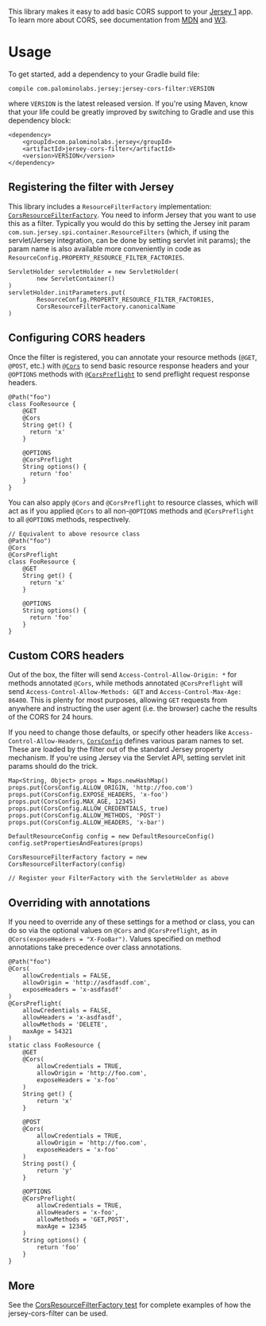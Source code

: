 This library makes it easy to add basic CORS support to your [Jersey 1](https://jersey.java.net/) app. To learn more about CORS, see documentation from [MDN](https://developer.mozilla.org/en-US/docs/HTTP/Access_control_CORS) and [W3](http://www.w3.org/TR/cors/).

# Usage
To get started, add a dependency to your Gradle build file:

    compile com.palominolabs.jersey:jersey-cors-filter:VERSION

where `VERSION` is the latest released version.  If you're using Maven, know that your life could be greatly improved by switching to Gradle and use this dependency block:

    <dependency>
        <groupId>com.palominolabs.jersey</groupId>
        <artifactId>jersey-cors-filter</artifactId>
        <version>VERSION</version>
    </dependency>


## Registering the filter with Jersey
This library includes a `ResourceFilterFactory` implementation: [`CorsResourceFilterFactory`](https://github.com/palominolabs/jersey-cors-filter/blob/master/src/main/java/com/palominolabs/jersey/cors/CorsResourceFilterFactory.java). You need to inform Jersey that you want to use this as a filter. Typically you would do this by setting the Jersey init param `com.sun.jersey.spi.container.ResourceFilters` (which, if using the servlet/Jersey integration, can be done by setting servlet init params); the param name is also available more conveniently in code as `ResourceConfig.PROPERTY_RESOURCE_FILTER_FACTORIES`.

    ServletHolder servletHolder = new ServletHolder(
            new ServletContainer()
    )
    servletHolder.initParameters.put(
            ResourceConfig.PROPERTY_RESOURCE_FILTER_FACTORIES,
            CorsResourceFilterFactory.canonicalName
    )

## Configuring CORS headers
Once the filter is registered, you can annotate your resource methods (`@GET`, `@POST`, etc.) with [`@Cors`](https://github.com/palominolabs/jersey-cors-filter/blob/master/src/main/java/com/palominolabs/jersey/cors/Cors.java) to send basic resource response headers and your `@OPTIONS` methods with [`@CorsPreflight`](https://github.com/palominolabs/jersey-cors-filter/blob/master/src/main/java/com/palominolabs/jersey/cors/CorsPreflight.java) to send preflight request response headers.

    @Path("foo")
    class FooResource {
        @GET
        @Cors
        String get() {
          return 'x'
        }

        @OPTIONS
        @CorsPreflight
        String options() {
          return 'foo'
        }
    }

You can also apply `@Cors` and `@CorsPreflight` to resource classes, which will act as if you applied `@Cors` to all non-`@OPTIONS` methods and `@CorsPreflight` to all `@OPTIONS` methods, respectively.

    // Equivalent to above resource class
    @Path("foo")
    @Cors
    @CorsPreflight
    class FooResource {
        @GET
        String get() {
          return 'x'
        }

        @OPTIONS
        String options() {
          return 'foo'
        }
    }

## Custom CORS headers
Out of the box, the filter will send `Access-Control-Allow-Origin: *` for methods annotated `@Cors`, while methods annotated `@CorsPreflight` will send  `Access-Control-Allow-Methods: GET` and `Access-Control-Max-Age: 86400`. This is plenty for most purposes, allowing `GET` requests from anywhere and instructing the user agent (i.e. the browser) cache the results of the CORS for 24 hours.

If you need to change those defaults, or specify other headers like `Access-Control-Allow-Headers`, [`CorsConfig`](https://github.com/palominolabs/jersey-cors-filter/blob/master/src/main/java/com/palominolabs/jersey/cors/CorsConfig.java) defines various param names to set. These are loaded by the filter out of the standard Jersey property mechanism. If you're using Jersey via the Servlet API, setting servlet init params should do the trick.

    Map<String, Object> props = Maps.newHashMap()
    props.put(CorsConfig.ALLOW_ORIGIN, 'http://foo.com')
    props.put(CorsConfig.EXPOSE_HEADERS, 'x-foo')
    props.put(CorsConfig.MAX_AGE, 12345)
    props.put(CorsConfig.ALLOW_CREDENTIALS, true)
    props.put(CorsConfig.ALLOW_METHODS, 'POST')
    props.put(CorsConfig.ALLOW_HEADERS, 'x-bar')

    DefaultResourceConfig config = new DefaultResourceConfig()
    config.setPropertiesAndFeatures(props)

    CorsResourceFilterFactory factory = new CorsResourceFilterFactory(config)

    // Register your FilterFactory with the ServletHolder as above

## Overriding with annotations
If you need to override any of these settings for a method or class, you can do so via the optional values on `@Cors` and `@CorsPreflight`, as in `@Cors(exposeHeaders = "X-FooBar")`. Values specified on method annotations take precedence over class annotations.


    @Path("foo")
    @Cors(
        allowCredentials = FALSE,
        allowOrigin = 'http://asdfasdf.com',
        exposeHeaders = 'x-asdfasdf'
    )
    @CorsPreflight(
        allowCredentials = FALSE,
        allowHeaders = 'x-asdfasdf',
        allowMethods = 'DELETE',
        maxAge = 54321
    )
    static class FooResource {
        @GET
        @Cors(
            allowCredentials = TRUE,
            allowOrigin = 'http://foo.com',
            exposeHeaders = 'x-foo'
        )
        String get() {
            return 'x'
        }

        @POST
        @Cors(
            allowCredentials = TRUE,
            allowOrigin = 'http://foo.com',
            exposeHeaders = 'x-foo'
        )
        String post() {
            return 'y'
        }

        @OPTIONS
        @CorsPreflight(
            allowCredentials = TRUE,
            allowHeaders = 'x-foo',
            allowMethods = 'GET,POST',
            maxAge = 12345
        )
        String options() {
            return 'foo'
        }
    }

## More
See the [CorsResourceFilterFactory test](https://github.com/palominolabs/jersey-cors-filter/blob/master/src/test/groovy/com/palominolabs/jersey/cors/CorsResourceFilterFactoryTest.groovy) for complete examples of how the jersey-cors-filter can be used.
